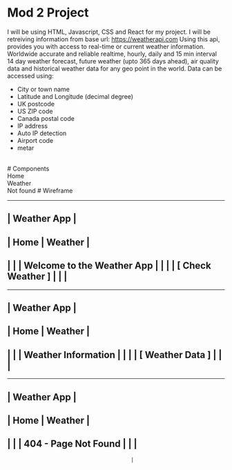 # Mod 2 Project 
I will be using HTML, Javascript, CSS and React for my project.
I will be retreiving information from base url: https://weatherapi.com
Using this api, provides you with access to real-time or current weather information.
Worldwide accurate and reliable realtime, hourly, daily and 15 min interval 14 day weather forecast, future weather (upto 365 days ahead), air quality data and historical weather data for any geo point in the world. Data can be accessed using:
<ul>
<li>City or town name</li>
<li>Latitude and Longitude (decimal degree)</li>
<li>UK postcode</li>
<li>US ZIP code</li>
<li>Canada postal code</li>
<li>IP address</li>
<li>Auto IP detection</li>
<li>Airport code</li>
<li>metar</li>
</ul>
<br>
# Components
<br>
Home
<br>
Weather
<br>
Not found
# Wireframe 

--------------------------------------------------------------
|                       Weather App                          |
--------------------------------------------------------------
| Home | Weather                                             |
--------------------------------------------------------------
|                                                             |
|                     Welcome to the Weather App              |
|                                                             |
|                    [ Check Weather ]                       |
|                                                             |
--------------------------------------------------------------
--------------------------------------------------------------
|                       Weather App                          |
--------------------------------------------------------------
| Home | Weather                                             |
--------------------------------------------------------------
|                                                             |
|                     Weather Information                     |
|                                                             |
|                     [ Weather Data ]                        |
|                                                             |
--------------------------------------------------------------

--------------------------------------------------------------
|                       Weather App                          |
--------------------------------------------------------------
| Home | Weather                                             |
--------------------------------------------------------------
|                                                             |
|                     404 - Page Not Found                    |
|                                                             |
--------------------------------------------------------------




                                            |







